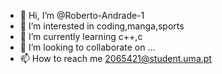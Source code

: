 - 👋 Hi, I’m @Roberto-Andrade-1
- 👀 I’m interested in coding,manga,sports
- 🌱 I’m currently learning c++,c
- 💞️ I’m looking to collaborate on ...
- 📫 How to reach me 2065421@student.uma.pt

<!---
Roberto-Andrade-1/Roberto-Andrade-1 is a ✨ special ✨ repository because its `README.md` (this file) appears on your GitHub profile.
You can click the Preview link to take a look at your changes.
--->
